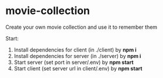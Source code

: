 # movie-collection
Create your own movie collection and use it to remember them

Start:
1. Install dependencies for client (in ./client) by **npm i**
2. Install dependencies for server (in ./server) by **npm i**
3. Start server (set port in server/.env) by **npm start**
4. Start client (set server url in client/.env) by **npm start**
